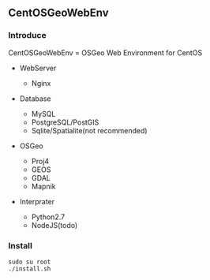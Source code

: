 ## CentOSGeoWebEnv

### Introduce

CentOSGeoWebEnv = OSGeo Web Environment for CentOS

* WebServer

	* Nginx

* Database

	* MySQL
	* PostgreSQL/PostGIS
	* Sqlite/Spatialite(not recommended)

* OSGeo

	* Proj4
	* GEOS
	* GDAL
	* Mapnik

* Interprater

	* Python2.7
	* NodeJS(todo)


### Install

	sudo su root
	./install.sh
